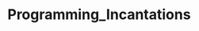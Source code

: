 # Programming_Incantations

<!-- This are patterns and ideals that I try to abide by while writing programs. This is not a comprehensive list, it is a list of the patterns and thoughts that I found notable.  


For example, If you really wanted to learn about patterns... read this [more comprehensive guide](https://github.com/rust-unofficial/patterns) -->